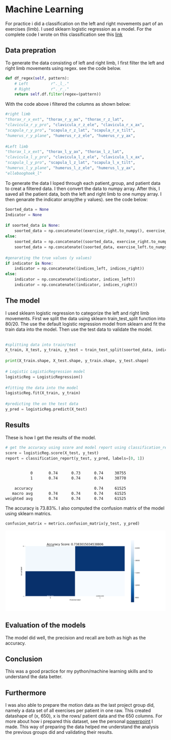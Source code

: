 
# Machine Learning

For practice i did a classification on the left and right movements part of an exercises (limb). I used sklearn logistic regression as a model. For the complete code I wrote on this classification see this [link](https://github.com/Hassanyare/Minor_Applied_Data_Science/blob/master/src_machine-learning/left_right_clf.py)


## Data prepration

To generate the data consisting of left and right limb, I first filter the left and right limb movements using regex. see the code below. 
``` Python
def df_regex(self, pattern):
    # Left          r"._l_."
    # Right         r"._r_."
    return self.df.filter(regex=(pattern))
```

With the code above i filtered the columns as shown below:

``` Python
#right limb
"thorax_r_x_ext", "thorax_r_y_ax", "thorax_r_z_lat",
"clavicula_r_y_pro", "clavicula_r_z_ele", "clavicula_r_x_ax",
"scapula_r_y_pro", "scapula_r_z_lat", "scapula_r_x_tilt",
"humerus_r_y_plane", "humerus_r_z_ele", "humerus_r_y_ax",

#Left limb
"thorax_l_x_ext", "thorax_l_y_ax", "thorax_l_z_lat",
"clavicula_l_y_pro", "clavicula_l_z_ele", "clavicula_l_x_ax",
"scapula_l_y_pro", "scapula_l_z_lat", "scapula_l_x_tilt",
"humerus_l_y_plane", "humerus_l_z_ele", "humerus_l_y_ax",
"ellebooghoek_l"

```

To generate the data I loped through each patient_group, and patient data to creat a filtered data. I then convert the data to numpy array. After this, I saved all the patient data, both the left and right limb to one numpy array. I then genarate the indicator array(the y values). see the code below: 

```python
Soorted_data = None
Indicator = None

if soorted_data is None:
    soorted_data = np.concatenate((exercise_right.to_numpy(), exercise_left.to_numpy()))
else:
    soorted_data = np.concatenate((soorted_data, exercise_right.to_numpy()))
    soorted_data = np.concatenate((soorted_data, exercise_left.to_numpy()))

#genarating the true values (y values)
if indicator is None:
    indicator = np.concatenate((indices_left, indices_right))
else: 
    indicator = np.concatenate((indicator, indices_left))
    indicator = np.concatenate((indicator, indices_right))


```
## The model

I used sklearn logistic regression to categorize the left and right limb movements. First we split the data using sklearn train_test_split function into 80/20. The use the default logistic regression model from sklearn and fit the train data into the model. Then use the test data to validate the model. 

```python

#splitting data into train/test 
X_train, X_test, y_train, y_test = train_test_split(soorted_data, indicator, test_size=0.20, random_state=420, shuffle=True)

print(X_train.shape, X_test.shape, y_train.shape, y_test.shape)

# Logistic LogisticRegression model
logisticReg = LogisticRegression()

#fitting the data into the model
logisticReg.fit(X_train, y_train)

#predicting the on the test data
y_pred = logisticReg.predict(X_test)

```

## Results

These is how I get the results of the model. 

```python
# get the accuracy using score and model report using classification_report from sklearn
score = logisticReg.score(X_test, y_test)
report = classification_report(y_test, y_pred, labels=[0, 1])

````
```

           0       0.74      0.73      0.74     30755
           1       0.74      0.74      0.74     30770

    accuracy                           0.74     61525
   macro avg       0.74      0.74      0.74     61525
weighted avg       0.74      0.74      0.74     61525

```

The accuracy is 73.83%. I also computed the confusion matrix of the model using sklearn matrics. 

``` Python
confusion_matrix = metrics.confusion_matrix(y_test, y_pred)
```
![matrix](https://github.com/Hassanyare/Minor_Applied_Data_Science/blob/master/fotos/matrix-leftvsright.png)

## Evaluation of the models

The model did well, the precision and recall are both as high as the accuracy. 

## Conclusion 

This was a good practice for my python/machine learning skills and to understand the data better. 

## Furthermore

I was also able to prepare the motion data as the last project group did, namely a data set of all exercises per patient in one raw. This created datashape of (x, 650), x is the rows/ patient data and the 650 columns. For more about how i prepared this dataset, see the personal [powerpoint](https://github.com/Hassanyare/Minor_Applied_Data_Science/blob/master/presentation/internal-presentation-30-oct.pdf) I made. This way of preparing the data helped me understand the analysis the previous groups did and validating their results. 
